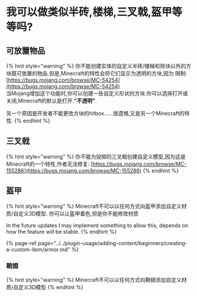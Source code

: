 # 我可以做类似半砖,楼梯,三叉戟,盔甲等等吗?

## 可放置物品

{% hint style="warning" %}
你不能创建实体的自定义半砖/楼梯和除块以外的方块既可放置的物品.但是,Minecraft的特性会将它们显示为透明的方块,因为 限制: [https://bugs.mojang.com/browse/MC-54254](https://bugs.mojang.com/browse/MC-54254)  
当Mojang增加这个功能时,你可以创建一些自定义形状的方块.你可以选择打开或关闭,Minecraft的默认是打开.**"不透明"**.

另一个原因是开发者不能更改方块的hitbox......很遗憾,又是另一个Minecraft的特性.
{% endhint %}

## 三叉戟

{% hint style="warning" %}
你不能为投掷的三叉戟创建自定义模型,因为这是Minecraft的一个特性,作者无法修复: [https://bugs.mojang.com/browse/MC-155286](https://bugs.mojang.com/browse/MC-155286)
{% endhint %}

## 盔甲

{% hint style="warning" %}
Minecraft不可以以任何方式向盔甲添加自定义材质/自定义3D模型. 你可以让盔甲着色,但是你不能修改材质

In the future updates I may implement something to allow this, depends on how the feature will be stable.
{% endhint %}

{% page-ref page="../../plugin-usage/adding-content/beginners/creating-a-custom-item/armor.md" %}

### 鞘翅

{% hint style="warning" %}
Minecraft不可以以任何方式向鞘翅添加自定义材质/自定义3D模型
{% endhint %}

